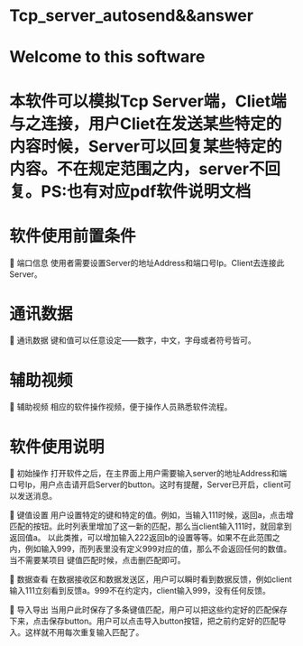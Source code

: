 # Tcp_server_autosend&&answer             
# Welcome to this software
# 本软件可以模拟Tcp Server端，Cliet端与之连接，用户Cliet在发送某些特定的内容时候，Server可以回复某些特定的内容。不在规定范围之内，server不回复。PS:也有对应pdf软件说明文档


# 软件使用前置条件
📌 端口信息
使用者需要设置Server的地址Address和端口号Ip。Client去连接此Server。

# 通讯数据
📌 通讯数据
键和值可以任意设定——数字，中文，字母或者符号皆可。

# 辅助视频
📌 辅助视频
相应的软件操作视频，便于操作人员熟悉软件流程。

# 软件使用说明
📌 初始操作
打开软件之后，在主界面上用户需要输入server的地址Address和端口号Ip，用户点击请开启Server的button。这时有提醒，Server已开启，client可以发送消息。

📌 键值设置
用户设置特定的键和特定的值。例如，当输入111时候，返回a，点击增匹配的按钮。此时列表里增加了这一新的匹配，那么当client输入111时，就回拿到返回值a。
以此类推，可以增加输入222返回b的设置等等。如果不在此范围之内，例如输入999，而列表里没有定义999对应的值，那么不会返回任何的数值。当不需要某项目
键值匹配时候，点击删匹配即可。

📌 数据查看
在数据接收区和数据发送区，用户可以瞬时看到数据反馈，例如client输入111立刻看到反馈a。999不在约定内，client输入999，没有任何反馈。

📌 导入导出
当用户此时保存了多条键值匹配，用户可以把这些约定好的匹配保存下来，点击保存button。用户可以点击导入button按钮，把之前约定好的匹配导入。这样就不用每次重复输入匹配了。